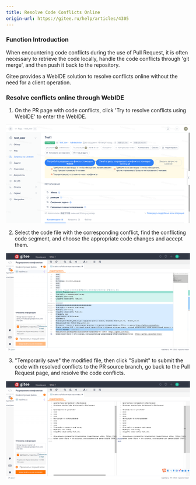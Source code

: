 ```yaml
---
title: Resolve Code Conflicts Online
origin-url: https://gitee.ru/help/articles/4305
---
```



### **Function Introduction**

When encountering code conflicts during the use of Pull Request, it is often necessary to retrieve the code locally, handle the code conflicts through 'git merge', and then push it back to the repository.

Gitee provides a WebIDE solution to resolve conflicts online without the need for a client operation.

### **Resolve conflicts online through WebIDE**

1. On the PR page with code conflicts, click 'Try to resolve conflicts using WebIDE' to enter the WebIDE.

![Image Description](../../../../../../assets/image183.png)

2. Select the code file with the corresponding conflict, find the conflicting code segment, and choose the appropriate code changes and accept them.

![Image Description](../../../../../../assets/image184.png)

3. "Temporarily save" the modified file, then click "Submit" to submit the code with resolved conflicts to the PR source branch, go back to the Pull Request page, and resolve the code conflicts.

![Image Description](../../../../../../assets/image185.png)
